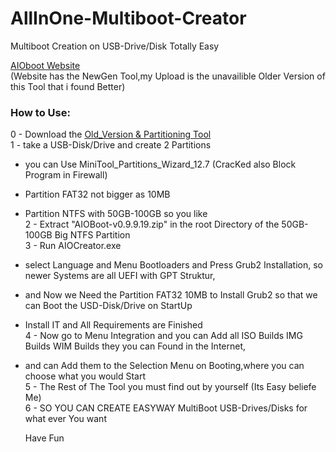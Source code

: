 # AllInOne-Multiboot-Creator
Multiboot Creation on USB-Drive/Disk Totally Easy<br>

[AIOboot Website](https://www.aioboot.com/en/)<br>
(Website has the NewGen Tool,my Upload is the unavailible Older Version of this Tool that i found Better)<br>


### How to Use:
0 - Download the [Old_Version & Partitioning Tool](https://c.1und1.de/@1157988897574099954/xxDdUJvGTZqgwt_QI3nt6w)<br>
1 - take a USB-Disk/Drive and create 2 Partitions<br>
  - you can Use MiniTool_Partitions_Wizard_12.7 (CracKed also Block Program in Firewall)<br>
  - Partition FAT32 not bigger as 10MB<br>
  - Partition NTFS with 50GB-100GB so you like<br>
2 - Extract "AIOBoot-v0.9.9.19.zip" in the root Directory of the 50GB-100GB Big NTFS Partition<br>
3 - Run AIOCreator.exe<br>
  - select Language and Menu Bootloaders and Press Grub2 Installation, so newer Systems are all UEFI with GPT Struktur,<br>
  - and Now we Need the Partition FAT32 10MB to Install Grub2 so that we can Boot the USD-Disk/Drive on StartUp<br>
  - Install IT and All Requirements are Finished<br>
4 - Now go to Menu Integration and you can Add all ISO Builds IMG Builds WIM Builds they you can Found in the Internet,<br>
  - and can Add them to the Selection Menu on Booting,where you can choose what you would Start<br>
5 - The Rest of The Tool you must find out by yourself (Its Easy beliefe Me)<br>
6 - SO YOU CAN CREATE EASYWAY MultiBoot USB-Drives/Disks for what ever You want<br>

    Have Fun<br>
    
 

